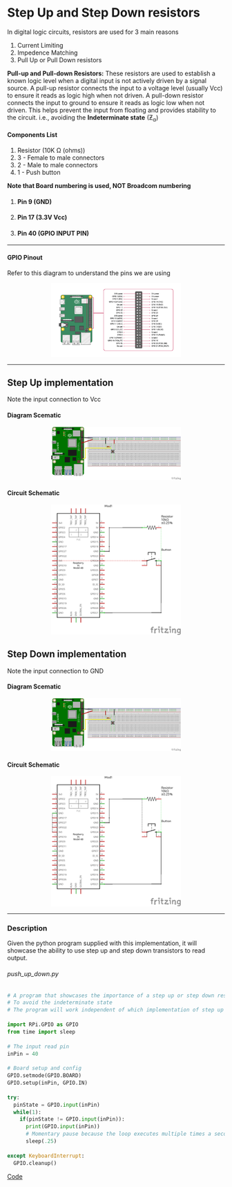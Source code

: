 # Step Up and Step Down resistors
In digital logic circuits, resistors are used for 3 main reasons
  1. Current Limiting
  1. Impedence Matching
  1. Pull Up or Pull Down resistors

**Pull-up and Pull-down Resistors:** These resistors are used to establish a known logic level when a digital input is not actively driven by a signal source. A pull-up resistor connects the input to a voltage level (usually Vcc) to ensure it reads as logic high when not driven. A pull-down resistor connects the input to ground to ensure it reads as logic low when not driven. This helps prevent the input from floating and provides stability to the circuit. i.e., avoiding the **Indeterminate state** (Ƶ<sub>α</sub>) 

#### Components List
  1. Resistor (10K Ω (ohms))
  1. 3 - Female to male connectors
  1. 2 - Male to male connectors
  1. 1 - Push button

**Note that Board numbering is used, NOT  Broadcom numbering**
1. #### Pin 9 (GND)
1. #### Pin 17 (3.3V Vcc)
1. #### Pin 40 (GPIO INPUT PIN)



---
#### GPIO Pinout
Refer to this diagram to understand the pins we are using

<p align="center">
  <img src="../src/pics/gpio_pinout.png" alt="Diagram Schematic" width="300px">
</p>

---

## Step Up implementation
Note the input connection to Vcc

#### Diagram Scematic

<p align="center">
  <img src="../src/pics/step_up.png" alt="Diagram Schematic" width="300px">
</p>

#### Circuit Schematic
<p align="center">
  <img src="../src/pics/step_up_shcematic.png" alt="Circuit Schematic" width="300px">
</p>

## Step Down implementation
Note the input connection to GND

#### Diagram Scematic

<p align="center">
  <img src="../src/pics/step_down.png" alt="Diagram Schematic" width="300px">
</p>

#### Circuit Schematic
<p align="center">
  <img src="../src/pics/step_down_shcematic.png" alt="Circuit Schematic" width="300px">
</p>


---

### Description
Given the python program supplied with this implementation, it will showcase the ability to use step up and step down transistors to read output.

###### push_up_down.py

```py
# A program that showcases the importance of a step up or step down resistor
# To avoid the indeterminate state
# The program will work independent of which implementation of step up or step down is used

import RPi.GPIO as GPIO
from time import sleep

# The input read pin 
inPin = 40

# Board setup and config
GPIO.setmode(GPIO.BOARD)
GPIO.setup(inPin, GPIO.IN)

try:
  pinState = GPIO.input(inPin)
  while(1):
    if(pinState != GPIO.input(inPin)):
      print(GPIO.input(inPin))
      # Momentary pause because the loop executes multiple times a second
      sleep(.25)

except KeyboardInterrupt:
  GPIO.cleanup()
```

[Code](../../iot/basic/push%20up%20%26%20push%20down/push_up_down.py)